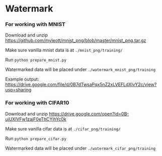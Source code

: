 # Watermark

### For working with MNIST

Download and unzip https://github.com/myleott/mnist_png/blob/master/mnist_png.tar.gz

Make sure vanilla mnist data is at `./mnist_png/training/`

Run `python prepare_mnist.py`

Watermarked data will be placed under `./watermark_mnist_png/training`

Example output: https://drive.google.com/file/d/0B7dTwsaPqx5nZ2xLVEFLdXlvY2c/view?usp=sharing

### For working with CIFAR10

Download and unzip https://drive.google.com/open?id=0B-ujUXlVFw1zajF0eThCYjhYc0k

Make sure vanilla cifar data is at `./cifar_png/training/`

Run `python prepare_cifar.py`

Watermarked data will be placed under `./watermark_cifar_png/training`


